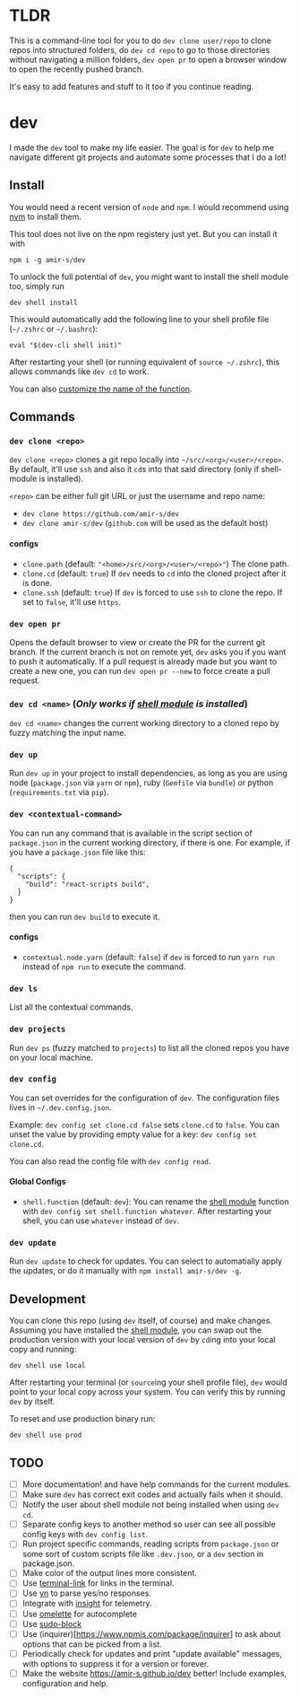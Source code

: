 # TLDR

This is a command-line tool for you to do `dev clone user/repo` to clone repos into structured folders, do `dev cd repo` to go to those directories without navigating a million folders, `dev open pr` to open a browser window to open the recently pushed branch.

It's easy to add features and stuff to it too if you continue reading.

# dev

I made the `dev` tool to make my life easier. The goal is for `dev` to help me navigate different git projects and automate some processes that I do a lot!

## Install

You would need a recent version of `node` and `npm`. I would recommend using [nvm](https://github.com/nvm-sh/nvm) to install them.

This tool does not live on the npm registery just yet. But you can install it with

```
npm i -g amir-s/dev
```

To unlock the full potential of `dev`, you might want to install the shell module too, simply run

```
dev shell install
```

This would automatically add the following line to your shell profile file (`~/.zshrc` or `~/.bashrc`):

```
eval "$(dev-cli shell init)"
```

After restarting your shell (or running equivalent of `source ~/.zshrc`), this allows commands like `dev cd` to work.

You can also [customize the name of the function](https://github.com/amir-s/dev/#global-configs).

## Commands

### `dev clone <repo>`

`dev clone <repo>` clones a git repo locally into `~/src/<org>/<user>/<repo>`.
By default, it'll use `ssh` and also it `cd`s into that said directory (only if shell-module is installed).

`<repo>` can be either full git URL or just the username and repo name:

- `dev clone https://github.com/amir-s/dev`
- `dev clone amir-s/dev` (`github.com` will be used as the default host)

#### configs

- `clone.path` (default: `"<home>/src/<org>/<user>/<repo>"`)
  The clone path.
- `clone.cd` (default: `true`)
  If `dev` needs to `cd` into the cloned project after it is done.
- `clone.ssh` (default: `true`)
  If `dev` is forced to use `ssh` to clone the repo. If set to `false`, it'll use `https`.

### `dev open pr`

Opens the default browser to view or create the PR for the current git branch. If the current branch is not on remote yet, `dev` asks you if you want to push it automatically.
If a pull request is already made but you want to create a new one, you can run `dev open pr --new` to force create a pull request.

### `dev cd <name>` (_Only works if [shell module](https://github.com/amir-s/dev/#install) is installed_)

`dev cd <name>` changes the current working directory to a cloned repo by fuzzy matching the input name.

### `dev up`

Run `dev up` in your project to install dependencies, as long as you are using node (`package.json` via `yarn` or `npm`), ruby (`Gemfile` via `bundle`) or python (`requirements.txt` via `pip`).

### `dev <contextual-command>`

You can run any command that is available in the script section of `package.json` in the current working directory, if there is one. For example, if you have a `package.json` file like this:

```
{
  "scripts": {
    "build": "react-scripts build",
  }
}
```

then you can run `dev build` to execute it.

#### configs

- `contextual.node.yarn` (default: `false`) if `dev` is forced to run `yarn run` instead of `npm run` to execute the command.

### `dev ls`

List all the contextual commands.

### `dev projects`

Run `dev ps` (fuzzy matched to `projects`) to list all the cloned repos you have on your local machine.

### `dev config`

You can set overrides for the configuration of `dev`. The configuration files lives in `~/.dev.config.json`.

Example: `dev config set clone.cd false` sets `clone.cd` to `false`. You can unset the value by providing empty value for a key: `dev config set clone.cd`.

You can also read the config file with `dev config read`.

#### Global Configs

- `shell.function` (default: `dev`): You can rename the [shell module](https://github.com/amir-s/dev/#install) function with `dev config set shell.function whatever`. After restarting your shell, you can use `whatever` instead of `dev`.

### `dev update`

Run `dev update` to check for updates. You can select to automatially apply the updates, or do it manually with `npm install amir-s/dev -g`.

## Development

You can clone this repo (using `dev` itself, of course) and make changes.
Assuming you have installed the [shell module](https://github.com/amir-s/dev/#install), you can swap out the production version with your local version of `dev` by `cd`ing into your local copy and running:

```
dev shell use local
```

After restarting your terminal (or `source`ing your shell profile file), `dev` would point to your local copy across your system. You can verify this by running `dev` by itself.

To reset and use production binary run:

```
dev shell use prod
```

## TODO

- [ ] More documentation! and have help commands for the current modules.
- [ ] Make sure `dev` has correct exit codes and actually fails when it should.
- [ ] Notify the user about shell module not being installed when using `dev cd`.
- [ ] Separate config keys to another method so user can see all possible config keys with `dev config list`.
- [ ] Run project specific commands, reading scripts from `package.json` or some sort of custom scripts file like `.dev.json`, or a `dev` section in package.json.
- [ ] Make color of the output lines more consistent.
- [ ] Use [terminal-link](https://github.com/sindresorhus/terminal-link) for links in the terminal.
- [ ] Use [yn](https://github.com/sindresorhus/yn) to parse yes/no responses.
- [ ] Integrate with [insight](https://github.com/yeoman/insight) for telemetry.
- [ ] Use [omelette](https://github.com/f/omelette) for autocomplete
- [ ] Use [sudo-block](https://github.com/sindresorhus/sudo-block)
- [ ] Use (inquirer)[https://www.npmjs.com/package/inquirer] to ask about options that can be picked from a list.
- [ ] Periodically check for updates and print "update available" messages, with options to suppress it for a version or forever.
- [ ] Make the website https://amir-s.github.io/dev better! Include examples, configuration and help.
